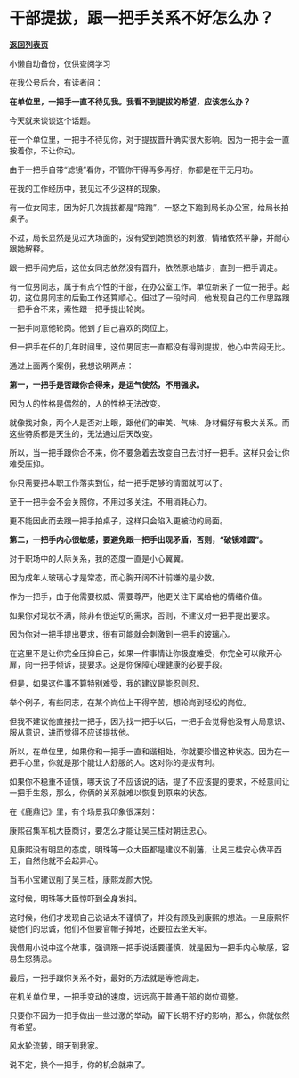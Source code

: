 # 干部提拔，跟一把手关系不好怎么办？

[**返回列表页**](/gzh/费曼的小茶馆)

小懒自动备份，仅供查阅学习

在我公号后台，有读者问：  

**在单位里，一把手一直不待见我。我看不到提拔的希望，应该怎么办？**

今天就来谈谈这个话题。

在一个单位里，一把手不待见你，对于提拔晋升确实很大影响。因为一把手会一直按着你，不让你动。

由于一把手自带“滤镜”看你，不管你干得再多再好，你都是在干无用功。

在我的工作经历中，我见过不少这样的现象。  

有一位女同志，因为好几次提拔都是“陪跑”，一怒之下跑到局长办公室，给局长拍桌子。

不过，局长显然是见过大场面的，没有受到她愤怒的刺激，情绪依然平静，并耐心跟她解释。

跟一把手闹完后，这位女同志依然没有晋升，依然原地踏步，直到一把手调走。  

有一位男同志，属于有点个性的干部，在办公室工作。单位新来了一位一把手。起初，这位男同志的后勤工作还算顺心。但过了一段时间，他发现自己的工作思路跟一把手合不来，索性跟一把手提出轮岗。

一把手同意他轮岗。他到了自己喜欢的岗位上。  

但一把手在任的几年时间里，这位男同志一直都没有得到提拔，他心中苦闷无比。

通过上面两个案例，我想说明两点：

**第一，一把手是否跟你合得来，是运气使然，不用强求。**

因为人的性格是偶然的，人的性格无法改变。

就像找对象，两个人是否对上眼，跟他们的审美、气味、身材偏好有极大关系。而这些特质都是天生的，无法通过后天改变。  

所以，当一把手跟你合不来，你不要急着去改变自己去讨好一把手。这样只会让你难受压抑。  

你只需要把本职工作落实到位，给一把手足够的情面就可以了。  

至于一把手会不会关照你，不用过多关注，不用消耗心力。

更不能因此而去跟一把手拍桌子，这样只会陷入更被动的局面。  

**第二，一把手内心很敏感，要避免跟一把手出现矛盾，否则，“破镜难圆”。**  

对于职场中的人际关系，我的态度一直是小心翼翼。

因为成年人玻璃心才是常态，而心胸开阔不计前嫌的是少数。  

作为一把手，由于他需要权威、需要尊严，他更关注下属给他的情绪价值。

如果你对现状不满，除非有很迫切的需求，否则，不建议对一把手提出要求。

因为你对一把手提出要求，很有可能就会刺激到一把手的玻璃心。

在这里不是让你完全压抑自己，如果一件事情让你极度难受，你完全可以敞开心扉，向一把手倾诉，提要求。这是你保障心理健康的必要手段。

但是，如果这件事不算特别难受，我的建议是能忍则忍。

举个例子，有些同志，在某个岗位上干得辛苦，想轮岗到轻松的岗位。  

但我不建议他直接找一把手，因为找一把手以后，一把手会觉得他没有大局意识、服从意识，进而觉得不应该提拔他。  

所以，在单位里，如果你和一把手一直和谐相处，你就要珍惜这种状态。因为在一把手心里，你就是那个能让人舒服的人。这对你的提拔有利。  

如果你不稳重不谨慎，哪天说了不应该说的话，提了不应该提的要求，不经意间让一把手生怨，那么，你俩的关系就难以恢复到原来的状态。  

在《鹿鼎记》里，有个场景我印象很深刻：  

康熙召集军机大臣商讨，要怎么才能让吴三桂对朝廷忠心。  

见康熙没有明显的态度，明珠等一众大臣都是建议不削藩，让吴三桂安心做平西王，自然他就不会起异心。

当韦小宝建议削了吴三桂，康熙龙颜大悦。  

这时候，明珠等大臣惊吓到全身发抖。  

这时候，他们才发现自己说话太不谨慎了，并没有顾及到康熙的想法。一旦康熙怀疑他们的忠诚，他们不但要官帽子掉地，还要拉去坐天牢。

我借用小说中这个故事，强调跟一把手说话要谨慎，就是因为一把手内心敏感，容易生怒猜忌。  

最后，一把手跟你关系不好，最好的方法就是等他调走。

在机关单位里，一把手变动的速度，远远高于普通干部的岗位调整。

只要你不因为一把手做出一些过激的举动，留下长期不好的影响，那么，你就依然有希望。

风水轮流转，明天到我家。

说不定，换个一把手，你的机会就来了。

